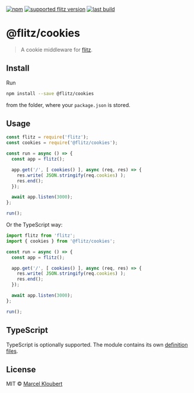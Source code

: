 [![npm](https://img.shields.io/npm/v/@flitz/cookies.svg)](https://www.npmjs.com/package/@flitz/cookies) [![supported flitz version](https://img.shields.io/static/v1?label=flitz&message=0.8.3%2B&color=blue)](https://github.com/flitz-js/flitz) [![last build](https://img.shields.io/github/workflow/status/flitz-js/cookies/Publish)](https://github.com/flitz-js/cookies/actions?query=workflow%3APublish)

# @flitz/cookies

> A cookie middleware for [flitz](https://github.com/flitz-js/flitz).

## Install

Run

```bash
npm install --save @flitz/cookies
```

from the folder, where your `package.json` is stored.

## Usage

```javascript
const flitz = require('flitz');
const cookies = require('@flitz/cookies');

const run = async () => {
  const app = flitz();

  app.get('/', [ cookies() ], async (req, res) => {
    res.write( JSON.stringify(req.cookies) );
    res.end();
  });

  await app.listen(3000);
};

run();
```

Or the TypeScript way:

```typescript
import flitz from 'flitz';
import { cookies } from '@flitz/cookies';

const run = async () => {
  const app = flitz();

  app.get('/', [ cookies() ], async (req, res) => {
    res.write( JSON.stringify(req.cookies) );
    res.end();
  });

  await app.listen(3000);
};

run();
```

## TypeScript

TypeScript is optionally supported. The module contains its own [definition files](https://www.typescriptlang.org/docs/handbook/declaration-files/introduction.html).

## License

MIT © [Marcel Kloubert](https://github.com/mkloubert)
